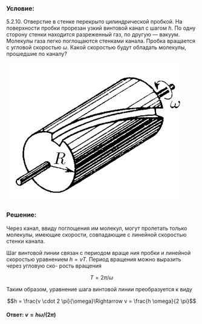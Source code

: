 ###  Условие: 

$5.2.10.$ Отверстие в стенке перекрыто цилиндрической пробкой. На поверхности пробки прорезан узкий винтовой канал с шагом $h$. По одну сторону стенки находится разреженный газ, по другую — вакуум. Молекулы газа легко поглощаются стенками канала. Пробка вращается с угловой скоростью $\omega$. Какой скоростью будут обладать молекулы, прошедшие по каналу? 

![К задаче $5.2.10$|464x366, 30%](../../img/5.2.10/5.2.10.png)

###  Решение: 

Через канал, ввиду поглощения им молекул, могут пролетать только молекулы, имеющие скорости, совпадающие с линейной скоростью стенки канала. 

Шаг винтовой линии связан с периодом враще ния пробки и линейной скоростью уравнением $h=vT$. Период вращения можно выразить через угловую ско- рость вращения 

$$Т=2\pi / \omega$$

Таким образом, уравнение шага винтовой линии преобразуется к виду 

$$h = \frac{v \cdot 2 \pi}{\omega}\Rightarrow v = \frac{h \omega}{2 \pi}$$

####  Ответ: $v = h\omega /(2\pi )$ 
